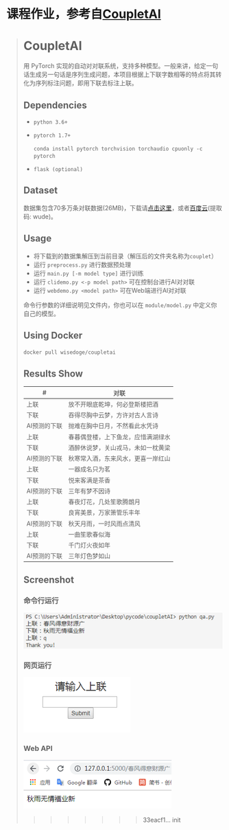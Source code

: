 # 课程作业，参考自[CoupletAI](https://github.com/WiseDoge/CoupletAI)



> # CoupletAI
>
> 用 PyTorch 实现的自动对对联系统，支持多种模型。一般来讲，给定一句话生成另一句话是序列生成问题，本项目根据上下联字数相等的特点将其转化为序列标注问题，即用下联去标注上联。  
> ## Dependencies
> * `python 3.6+`
>
> * `pytorch 1.7+`      
>
>    `conda install pytorch torchvision torchaudio cpuonly -c pytorch`
>
> * `flask (optional)`
> ## Dataset
> 数据集包含70多万条对联数据(26MB)，下载请[点击这里](https://github.com/wb14123/couplet-dataset/releases/download/1.0/couplet.tar.gz)，或者[百度云](https://pan.baidu.com/s/1Zqnqq0VqZxv2c4jTNlZJGQ)(提取码: wude)。
> ## Usage
> * 将下载到的数据集解压到当前目录（解压后的文件夹名称为`couplet`）
> * 运行 `preprocess.py` 进行数据预处理
> * 运行 `main.py [-m model type]` 进行训练
> * 运行 `clidemo.py <-p model path>` 可在控制台进行AI对对联
> * 运行 `webdemo.py <model path>` 可在Web端进行AI对对联
>
> 命令行参数的详细说明见文件内，你也可以在 `module/model.py` 中定义你自己的模型。
> ## Using Docker 
> ```docker pull wisedoge/coupletai```  
>
> ## Results Show
> |   #          | 对联                               |
> | ------------ | ---------------------------------- |
> | 上联         | 放不开眼底乾坤，何必登斯楼把酒     |
> | 下联         | 吞得尽胸中云梦，方许对古人言诗     |
> | AI预测的下联 | 抛难在胸中日月，不然看此水凭诗     |
> | 上联         | 春暮偶登楼，上下鱼龙，应惜满湖绿水 |
> | 下联         | 酒醉休说梦，关山戎马，未如一枕黄梁 |
> | AI预测的下联 | 秋寒常入酒，东来风水，更喜一岸红山 |
> | 上联         | 一器成名只为茗                     |
> | 下联         | 悦来客满是茶香                     |
> | AI预测的下联 | 三年有梦不因诗                     |
> | 上联         | 春夜灯花，几处笙歌腾朗月           |
> | 下联         | 良宵美景，万家箫管乐丰年             |
> | AI预测的下联 | 秋天月雨，一时风雨点清风           |
> | 上联         | 一曲笙歌春似海                     |
> | 下联         | 千门灯火夜如年                     |
> | AI预测的下联 | 三年灯色梦如山                     |
>
> ## Screenshot
> ### 命令行运行
> ![Terminal Demo](docs/terminal_demo.png)
> ### 网页运行
> ![Web Demo](docs/web_demo.png)
> ### Web API
> ![Web API](docs/webapi_demo.png)
> >>>>>>> 33eacf1... init
>